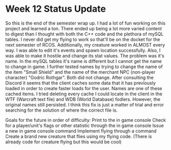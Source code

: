 # Week 12 Status Update

So this is the end of the semester wrap up. I had a lot of fun working on this project and learned a ton. There ended up being a lot more varied content to digest 
than I thought with both the C++ code and the plethora of mySQL tables. I never did get my flying to work so that'll be on the docket for the next semester of RCOS.
Additionally, my creature worked in ALMOST every way. I was able to edit it's events and spawn location successfully. Also, I was able to make it hostile and change its
stat values. The problem was it's name. In the mySQL tables it's name is different but I cannot get the name to change in game. I further tested names by trying to change 
the name of the item "Small Shield" and the name of the merchant NPC (non-player character) "Godric Rothgar". Both did not change. After consulting the Discord it seems that 
the client caches some data that it has previously loaded in order to create faster loads for the user. Names are one of these cached items. I tried deleting every cache I 
could locate in the client in the WTF (Warcraft text file) and WDB (World Database) fodlers. However, the original names still persisted. I think this fix is just a matter of 
trial and error searching for the solution of where the correct file is. 

Goals for the future in order of difficulty: 
Print to the in game console
Check for a player/unit's flags or other statistic through the in game console
Issue a new in game console command
Implement flying through a command
Create a brand new creature that flies using my flying code. (There is already code for creature flying but this would be cool)